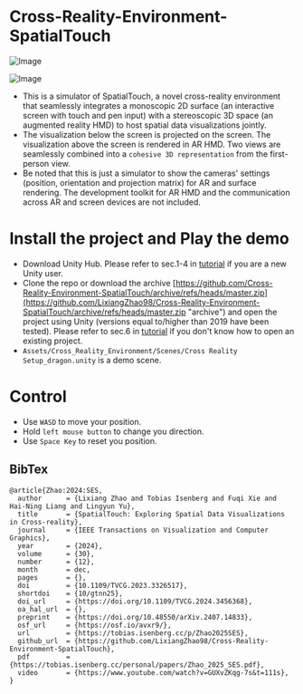 # Cross-Reality-Environment-SpatialTouch
![Image](https://raw.githubusercontent.com/LixiangZhao98/asset/master/Project/Cross-reality-Environment-SpatialTouch/spatialtouch.gif "Image")

![Image](https://github.com/LixiangZhao98/asset/blob/master/Publications/Videos/SpatialTouch_Trim.gif "Image")
* This is a simulator of SpatialTouch, a novel cross-reality environment that seamlessly integrates a monoscopic 2D surface (an interactive screen with touch and pen input) with a stereoscopic 3D space (an augmented reality HMD) to host spatial data visualizations jointly. 
* The visualization below the screen is projected on the screen. The visualization above the screen is rendered in AR HMD. Two views are seamlessly combined into a `cohesive 3D representation` from the first-person view.
* Be noted that this is just a simulator to show the cameras' settings (position, orientation and projection matrix) for AR and surface rendering. The development toolkit for AR HMD and the communication across AR and screen devices are not included.



# Install the project and Play the demo
- Download Unity Hub. Please refer to sec.1-4 in [tutorial](https://github.com/LixiangZhao98/asset/blob/master/Tutorial/Unity_Setup_General.pdf) if you are a new Unity user.
- Clone the repo or download the archive [https://github.com/Cross-Reality-Environment-SpatialTouch/archive/refs/heads/master.zip](https://github.com/LixiangZhao98/Cross-Reality-Environment-SpatialTouch/archive/refs/heads/master.zip "archive") and open the project using Unity (versions equal to/higher than 2019 have been tested). Please refer to sec.6 in [tutorial](https://github.com/LixiangZhao98/asset/blob/master/Tutorial/Unity_Setup_General.pdf) if you don't know how to open an existing project.
- `Assets/Cross_Reality_Environment/Scenes/Cross Reality Setup_dragon.unity` is a demo scene.

# Control
* Use `WASD` to move your position.
* Hold `left mouse button` to change you direction.
* Use `Space Key` to reset you position.

## BibTex
```
@article{Zhao:2024:SES,
  author      = {Lixiang Zhao and Tobias Isenberg and Fuqi Xie and Hai-Ning Liang and Lingyun Yu},
  title       = {SpatialTouch: Exploring Spatial Data Visualizations in Cross-reality},
  journal     = {IEEE Transactions on Visualization and Computer Graphics},
  year        = {2024},
  volume      = {30},
  number      = {12},
  month       = dec,
  pages       = {},
  doi         = {10.1109/TVCG.2023.3326517},
  shortdoi    = {10/gtnn25},
  doi_url     = {https://doi.org/10.1109/TVCG.2024.3456368},
  oa_hal_url  = {},
  preprint    = {https://doi.org/10.48550/arXiv.2407.14833},
  osf_url     = {https://osf.io/avxr9/},
  url         = {https://tobias.isenberg.cc/p/Zhao2025SES},
  github_url  = {https://github.com/LixiangZhao98/Cross-Reality-Environment-SpatialTouch},
  pdf         = {https://tobias.isenberg.cc/personal/papers/Zhao_2025_SES.pdf},
  video       = {https://www.youtube.com/watch?v=GUXvZKqg-7s&t=111s},
}
```
